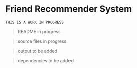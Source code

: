  # Friend Recommender System

```
THIS IS A WORK IN PROGRESS
```

> README in progress

> source files in progress

> output to be added

> dependencies to be added